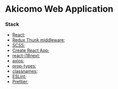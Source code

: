 # Akicomo Web Application

### Stack

- [React](https://reactjs.org);
- [Redux Thunk middleware](https://github.com/reduxjs/redux-thunk);
- [SCSS](https://sass-lang.com/);
- [Create React App](https://create-react-app.dev/);
- [react-i18next](https://react.i18next.com/);
- [axios](https://github.com/axios/axios);
- [prop-types](https://reactjs.org/docs/typechecking-with-proptypes.html);
- [classnames](https://github.com/JedWatson/classnames);
- [ESLint](https://eslint.org/);
- [Prettier](https://prettier.io/);
